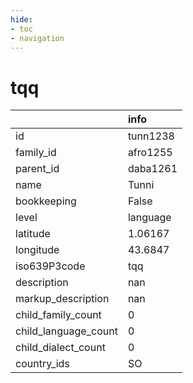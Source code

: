 ```yaml
---
hide:
- toc
- navigation
---
```

# tqq
|                      | info     |
|:---------------------|:---------|
| id                   | tunn1238 |
| family_id            | afro1255 |
| parent_id            | daba1261 |
| name                 | Tunni    |
| bookkeeping          | False    |
| level                | language |
| latitude             | 1.06167  |
| longitude            | 43.6847  |
| iso639P3code         | tqq      |
| description          | nan      |
| markup_description   | nan      |
| child_family_count   | 0        |
| child_language_count | 0        |
| child_dialect_count  | 0        |
| country_ids          | SO       |